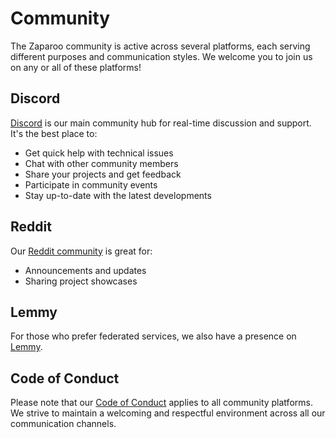 # Community

The Zaparoo community is active across several platforms, each serving different purposes and communication styles. We welcome you to join us on any or all of these platforms!

## Discord

[Discord](https://discord.gg/zaparoo) is our main community hub for real-time discussion and support. It's the best place to:

- Get quick help with technical issues
- Chat with other community members
- Share your projects and get feedback
- Participate in community events
- Stay up-to-date with the latest developments

## Reddit

Our [Reddit community](https://www.reddit.com/r/zaparoo) is great for:

- Announcements and updates
- Sharing project showcases

## Lemmy

For those who prefer federated services, we also have a presence on [Lemmy](https://lemmy.world/c/zaparoo).

## Code of Conduct

Please note that our [Code of Conduct](/conduct/) applies to all community platforms. We strive to maintain a welcoming and respectful environment across all our communication channels.
